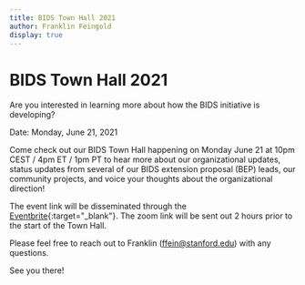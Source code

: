 ```yaml
---
title: BIDS Town Hall 2021
author: Franklin Feingold
display: true
---
```


# BIDS Town Hall 2021

Are you interested in learning more about how the BIDS initiative is developing?

Date: Monday, June 21, 2021

<!--more-->

Come check out our BIDS Town Hall happening on Monday June 21 at 10pm CEST / 4pm ET / 1pm PT to hear more about our organizational updates, status updates from several of our BIDS extension proposal (BEP) leads, our community projects, and voice your thoughts about the organizational direction! 

The event link will be disseminated through the [Eventbrite](https://www.eventbrite.com/e/bids-town-hall-2021-tickets-159737297557){:target="_blank"}. The zoom link will be sent out 2 hours prior to the start of the Town Hall. 

Please feel free to reach out to Franklin (ffein@stanford.edu) with any questions.

See you there! 

